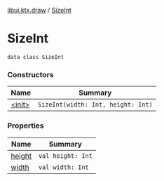 [libui.ktx.draw](../README.md) / [SizeInt](README.md)

# SizeInt

`data class SizeInt`

### Constructors

| Name | Summary |
|---|---|
| [&lt;init&gt;](-init-.md) | `SizeInt(width: Int, height: Int)` |

### Properties

| Name | Summary |
|---|---|
| [height](height.md) | `val height: Int` |
| [width](width.md) | `val width: Int` |
